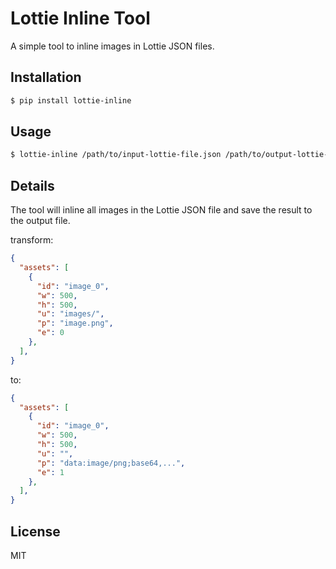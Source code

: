 # Lottie Inline Tool

A simple tool to inline images in Lottie JSON files.

## Installation

```bash
$ pip install lottie-inline
```
## Usage

```bash
$ lottie-inline /path/to/input-lottie-file.json /path/to/output-lottie-file.json
```

## Details

The tool will inline all images in the Lottie JSON file and save the result to the output file.

transform: 

```json
{
  "assets": [
    {
      "id": "image_0",
      "w": 500,
      "h": 500,
      "u": "images/",
      "p": "image.png",
      "e": 0
    },
  ],
}
```

to: 

```json
{
  "assets": [
    {
      "id": "image_0",
      "w": 500,
      "h": 500,
      "u": "",
      "p": "data:image/png;base64,...",
      "e": 1
    },
  ],
}
```

## License

MIT
